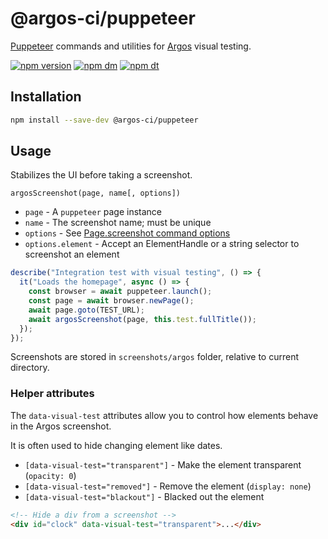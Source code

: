 # @argos-ci/puppeteer

[Puppeteer](https://pptr.dev/) commands and utilities for [Argos](https://argos-ci.com) visual testing.

[![npm version](https://img.shields.io/npm/v/@argos-ci/puppeteer.svg)](https://www.npmjs.com/package/@argos-ci/puppeteer)
[![npm dm](https://img.shields.io/npm/dm/@argos-ci/puppeteer.svg)](https://www.npmjs.com/package/@argos-ci/puppeteer)
[![npm dt](https://img.shields.io/npm/dt/@argos-ci/puppeteer.svg)](https://www.npmjs.com/package/@argos-ci/puppeteer)

## Installation

```sh
npm install --save-dev @argos-ci/puppeteer
```

## Usage

Stabilizes the UI before taking a screenshot.

`argosScreenshot(page, name[, options])`

- `page` - A `puppeteer` page instance
- `name` - The screenshot name; must be unique
- `options` - See [Page.screenshot command options](https://pptr.dev/next/api/puppeteer.page.screenshot/)
- `options.element` - Accept an ElementHandle or a string selector to screenshot an element

```js
describe("Integration test with visual testing", () => {
  it("Loads the homepage", async () => {
    const browser = await puppeteer.launch();
    const page = await browser.newPage();
    await page.goto(TEST_URL);
    await argosScreenshot(page, this.test.fullTitle());
  });
});
```

Screenshots are stored in `screenshots/argos` folder, relative to current directory.

### Helper attributes

The `data-visual-test` attributes allow you to control how elements behave in the Argos screenshot.

It is often used to hide changing element like dates.

- `[data-visual-test="transparent"]` - Make the element transparent (`opacity: 0`)
- `[data-visual-test="removed"]` - Remove the element (`display: none`)
- `[data-visual-test="blackout"]` - Blacked out the element

```html
<!-- Hide a div from a screenshot -->
<div id="clock" data-visual-test="transparent">...</div>
```
